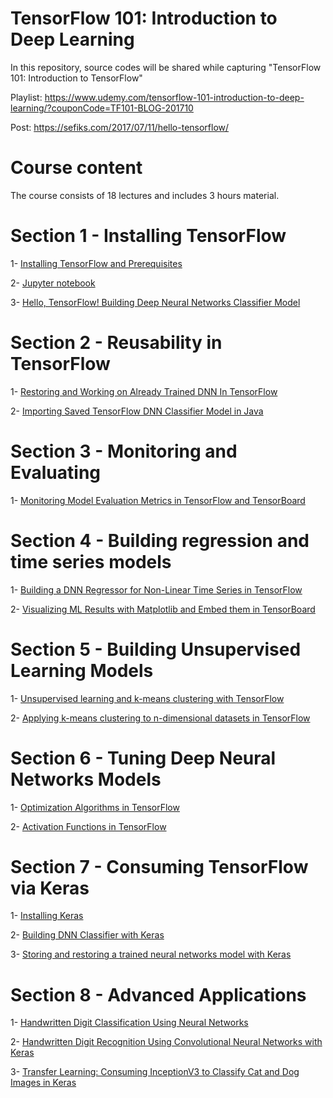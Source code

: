 # TensorFlow 101: Introduction to Deep Learning

In this repository, source codes will be shared while capturing "TensorFlow 101: Introduction to TensorFlow"

Playlist: https://www.udemy.com/tensorflow-101-introduction-to-deep-learning/?couponCode=TF101-BLOG-201710

Post: https://sefiks.com/2017/07/11/hello-tensorflow/

# Course content

The course consists of 18 lectures and includes 3 hours material.

# Section 1 - Installing TensorFlow

1- [Installing TensorFlow and Prerequisites](https://www.youtube.com/watch?v=JeR2M46tLlE)

2- [Jupyter notebook](https://www.youtube.com/watch?v=W3IJfVL1upI)

3- [Hello, TensorFlow! Building Deep Neural Networks Classifier Model](python/DNNClassifier.py)

# Section 2 - Reusability in TensorFlow

1- [Restoring and Working on Already Trained DNN In TensorFlow](python/DNNClassifier.py)

2- [Importing Saved TensorFlow DNN Classifier Model in Java](java/TensorFlowDNNClassifier.java)

# Section 3 - Monitoring and Evaluating

1- [Monitoring Model Evaluation Metrics in TensorFlow and TensorBoard](python/DNNClassifier.py)

# Section 4 - Building regression and time series models

1- [Building a DNN Regressor for Non-Linear Time Series in TensorFlow](python/DNNRegressor.py)

2- [Visualizing ML Results with Matplotlib and Embed them in TensorBoard](python/DNNRegressor.py)

# Section 5 - Building Unsupervised Learning Models

1- [Unsupervised learning and k-means clustering with TensorFlow](python/KMeansClustering.py)

2- [Applying k-means clustering to n-dimensional datasets in TensorFlow](python/KMeansClustering.py)

# Section 6 - Tuning Deep Neural Networks Models

1- [Optimization Algorithms in TensorFlow](python/OptimizationAlgorithms.py)

2- [Activation Functions in TensorFlow](python/ActivationFunctions.py)

# Section 7 - Consuming TensorFlow via Keras

1- [Installing Keras](https://www.youtube.com/watch?v=qx5pivWvKC8)

2- [Building DNN Classifier with Keras](python/HelloKeras.py)

3- [Storing and restoring a trained neural networks model with Keras](python/KerasModelRestoration.py)

# Section 8 - Advanced Applications

1- [Handwritten Digit Classification Using Neural Networks](python/HandwrittenDigitsClassification.py)

2- [Handwritten Digit Recognition Using Convolutional Neural Networks with Keras](python/HandwrittenDigitRecognitionUsingCNNWithKeras.py)

3- [Transfer Learning: Consuming InceptionV3 to Classify Cat and Dog Images in Keras](python/transfer_learning.py)

